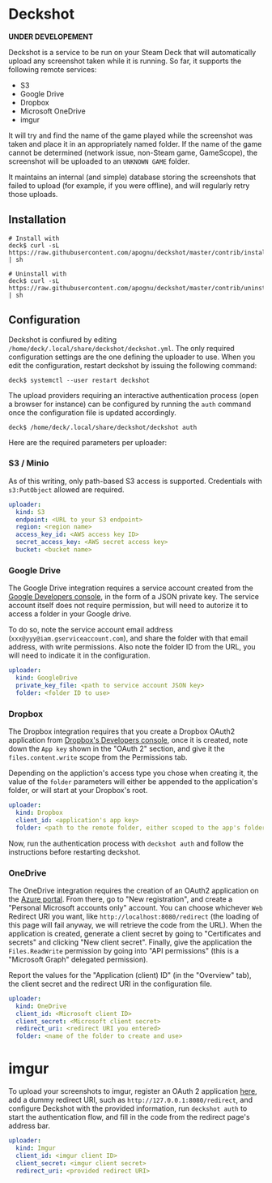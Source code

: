 # Deckshot

**UNDER DEVELOPEMENT**

Deckshot is a service to be run on your Steam Deck that will automatically upload any screenshot taken while it is running. So far, it supports the following remote services:

 * S3
 * Google Drive
 * Dropbox
 * Microsoft OneDrive
 * imgur

It will try and find the name of the game played while the screenshot was taken and place it in an appropriately named folder. If the name of the game cannot be determined (network issue, non-Steam game, GameScope), the screenshot will be uploaded to an `UNKNOWN GAME` folder.

It maintains an internal (and simple) database storing the screenshots that failed to upload (for example, if you were offline), and will regularly retry those uploads.

## Installation

```shell
# Install with
deck$ curl -sL https://raw.githubusercontent.com/apognu/deckshot/master/contrib/install.sh | sh

# Uninstall with
deck$ curl -sL https://raw.githubusercontent.com/apognu/deckshot/master/contrib/uninstall.sh | sh
```

## Configuration

Deckshot is confiured by editing `/home/deck/.local/share/deckshot/deckshot.yml`. The only required configuration settings are the one defining the uploader to use. When you edit the configuration, restart deckshot by issuing the following command:

```shell
deck$ systemctl --user restart deckshot
```

The upload providers requiring an interactive authentication process (open a browser for instance) can be configured by running the `auth` command once the configuration file is updated accordingly.

```shell
deck$ /home/deck/.local/share/deckshot/deckshot auth
```

Here are the required parameters per uploader:

### S3 / Minio

As of this writing, only path-based S3 access is supported. Credentials with `s3:PutObject` allowed are required.

```yaml
uploader:
  kind: S3
  endpoint: <URL to your S3 endpoint>
  region: <region name>
  access_key_id: <AWS access key ID>
  secret_access_key: <AWS secret access key>
  bucket: <bucket name>
```

### Google Drive

The Google Drive integration requires a service account created from the [Google Developers console](https://console.cloud.google.com/iam-admin/serviceaccounts/create), in the form of a JSON private key. The service account itself does not require permission, but will need to autorize it to access a folder in your Google drive.

To do so, note the service account email address (`xxx@yyy@iam.gserviceaccount.com`), and share the folder with that email address, with write permissions. Also note the folder ID from the URL, you will need to indicate it in the configuration.

```yaml
uploader:
  kind: GoogleDrive
  private_key_file: <path to service account JSON key>
  folder: <folder ID to use>
```

### Dropbox

The Dropbox integration requires that you create a Dropbox OAuth2 application from [Dropbox's Developers console](https://www.dropbox.com/developers/apps/create), once it is created, note down the `App key` shown in the "OAuth 2" section, and give it the `files.content.write` scope from the Permissions tab.

Depending on the appliction's access type you chose when creating it, the value of the `folder` parameters will either be appended to the application's folder, or will start at your Dropbox's root.

```yaml
uploader:
  kind: Dropbox
  client_id: <application's app key>
  folder: <path to the remote folder, either scoped to the app's folder, or from the root>
```

Now, run the authentication process with `deckshot auth` and follow the instructions before restarting deckshot.

### OneDrive

The OneDrive integration requires the creation of an OAuth2 application on the [Azure portal](https://portal.azure.com/#view/Microsoft_AAD_RegisteredApps/ApplicationsListBlade). From there, go to "New registration", and create a "Personal Microsoft accounts only" account. You can choose whichever `Web` Redirect URI you want, like `http://localhost:8080/redirect` (the loading of this page will fail anyway, we will retrieve the code from the URL). When the application is created, generate a client secret by going to "Certificates and secrets" and clicking "New client secret". Finally, give the application the `Files.ReadWrite` permission by going into "API permissions" (this is a "Microsoft Graph" delegated permission).

Report the values for the "Application (client) ID" (in the "Overview" tab), the client secret and the redirect URI in the configuration file.

```yaml
uploader:
  kind: OneDrive
  client_id: <Microsoft client ID>
  client_secret: <Microsoft client secret>
  redirect_uri: <redirect URI you entered>
  folder: <name of the folder to create and use>
```

# imgur

To upload your screenshots to imgur, register an OAuth 2 application [here](https://api.imgur.com/oauth2/addclient), add a dummy redirect URI, such as `http://127.0.0.1:8080/redirect`, and configure Deckshot with the provided information, run `deckshot auth` to start the authentication flow, and fill in the code from the redirect page's address bar.

```yaml
uploader:
  kind: Imgur
  client_id: <imgur client ID>
  client_secret: <imgur client secret>
  redirect_uri: <provided redirect URI>
```
